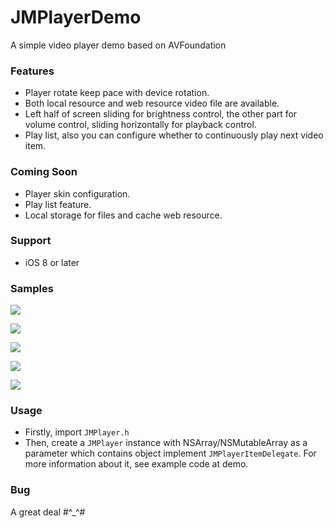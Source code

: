 # JMPlayerDemo

A simple video player demo based on AVFoundation

### Features

* Player rotate keep pace with device rotation.
* Both local resource and web resource video file are available.
* Left half of screen sliding for brightness control, the other part for volume control, sliding horizontally for playback control.
* Play list, also you can configure whether to continuously play next video item.
 
### Coming Soon

* Player skin configuration.
* Play list feature.
* Local storage for files and cache web resource.

### Support

* iOS 8 or later

### Samples

![](https://github.com/maocl023/JMPlayerDemo/blob/master/Samples/p.png)

![](https://github.com/maocl023/JMPlayerDemo/blob/master/Samples/l1.png)

![](https://github.com/maocl023/JMPlayerDemo/blob/master/Samples/l2.png)

![](https://github.com/maocl023/JMPlayerDemo/blob/master/Samples/l3.png)

![](https://github.com/maocl023/JMPlayerDemo/blob/master/Samples/l4.png)

### Usage

* Firstly, import `JMPlayer.h`
* Then, create a `JMPlayer` instance with NSArray/NSMutableArray as a parameter which contains object implement `JMPlayerItemDelegate`. For more information about it, see example code at demo.

### Bug

A great deal #^_^#

